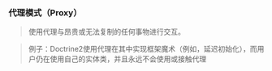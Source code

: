 ### 代理模式（Proxy）
> 使用代理与昂贵或无法复制的任何事物进行交互。

> 例子：Doctrine2使用代理在其中实现框架魔术（例如，延迟初始化），而用户仍在使用自己的实体类，并且永远不会使用或接触代理
